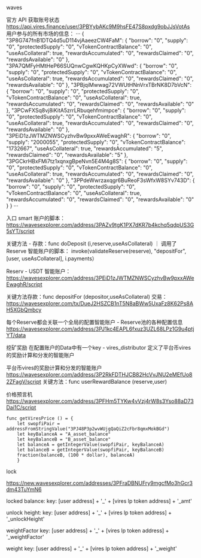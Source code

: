 waves

官方 API
获取账号状态
https://api.vires.finance/user/3PBYybAKc9M9hsFE47S8pxdg9obJJsVotAs
用户参与的所有市场的信息：
···
{
"3P8G747fnB1DTQ4d5uD114vjAaeezCW4FaM": {
"borrow": "0",
"supply": "0",
"protectedSupply": "0",
"vTokenContractBalance": "0",
"useAsCollateral": true,
"rewardsAccumulated": "0",
"rewardsClaimed": "0",
"rewardsAvailable": "0"
},
"3PA7QMFyHMtHeP66SUQnwCgwKQHKpCyXWwd": {
"borrow": "0",
"supply": "0",
"protectedSupply": "0",
"vTokenContractBalance": "0",
"useAsCollateral": true,
"rewardsAccumulated": "0",
"rewardsClaimed": "0",
"rewardsAvailable": "0"
},
"3PBjqiMwwag72VWUtHNnVrxTBrNK8D7bVcN": {
"borrow": "0",
"supply": "0",
"protectedSupply": "0",
"vTokenContractBalance": "0",
"useAsCollateral": true,
"rewardsAccumulated": "0",
"rewardsClaimed": "0",
"rewardsAvailable": "0"
},
"3PCwFXSq8vj8iKitA5zrrLRbuqehfmimpce": {
"borrow": "0",
"supply": "0",
"protectedSupply": "0",
"vTokenContractBalance": "0",
"useAsCollateral": true,
"rewardsAccumulated": "0",
"rewardsClaimed": "0",
"rewardsAvailable": "0"
},
"3PEiD1zJWTMZNWSCyzhvBw9pxxAWeEwaghR": {
"borrow": "0",
"supply": "2000055",
"protectedSupply": "0",
"vTokenContractBalance": "1732667",
"useAsCollateral": true,
"rewardsAccumulated": "5",
"rewardsClaimed": "0",
"rewardsAvailable": "5"
},
"3PGCkrHBxFMi7tz1xqnxgBpeNvn5E4M4g8S": {
"borrow": "0",
"supply": "0",
"protectedSupply": "0",
"vTokenContractBalance": "0",
"useAsCollateral": true,
"rewardsAccumulated": "0",
"rewardsClaimed": "0",
"rewardsAvailable": "0"
},
"3PPdeWwrzaxqgr6BuReoF3sWfxW8SYv743D": {
"borrow": "0",
"supply": "0",
"protectedSupply": "0",
"vTokenContractBalance": "0",
"useAsCollateral": true,
"rewardsAccumulated": "0",
"rewardsClaimed": "0",
"rewardsAvailable": "0"
}
}
···

入口 smart 账户的脚本：https://wavesexplorer.com/address/3PAZv9tgK1PX7dKR7b4kchq5qdpUS3G5sYT/script

关键方法 - 存款：func doDeposit (i,reserve,useAsCollateral)
｜
调用了 Reserve 智能账户的脚本： invoke(validateReserve(reserve), "depositFor", [user, useAsCollateral], i.payments）

Reserv - USDT 智能账户：
https://wavesexplorer.com/address/3PEiD1zJWTMZNWSCyzhvBw9pxxAWeEwaghR/script

关键方法存款：func depositFor (depositor,useAsCollateral)
交易：https://wavesexplorer.com/tx/DueJ2HSZCB1nT5N8aBWw5UxaFz8K62Ps8AH5XGbQmbcy

每个Reserve都会关联一个全局的配置智能账户 - Reserve池的各种配置信息
https://wavesexplorer.com/address/3PJ1kc4EAPL6fxuz3UZL68LPz1G9u4ptjYT/data

挖矿奖励
在配置账户的Data中有一个key - vires_distributor 定义了平台币vires的奖励计算和分发的智能账户


平台币vires的奖励计算和分发的智能账户
https://wavesexplorer.com/address/3P2RkFDTHJCB82HcVvJNU2eMEfUo82ZFagV/script
关键方法：func userRewardBalance (reserve,user) 

价格预言机
https://wavesexplorer.com/address/3PFHm5TYKw4vVzj4rW8s3Yso88aD73Dai1C/script
```
func getViresPrice () = {
    let swopfiPair = addressFromStringValue("3PJ48P3p2wvWUjgQaQiZ2cFbr8qmxMokBGd")
    let keyBalanceA = "A_asset_balance"
    let keyBalanceB = "B_asset_balance"
    let balanceA = getIntegerValue(swopfiPair, keyBalanceA)
    let balanceB = getIntegerValue(swopfiPair, keyBalanceB)
    fraction(balanceB, (100 * dollar), balanceA)
    }
```



lock

https://new.wavesexplorer.com/addresses/3PFraDBNUFry9mgcfMo3hGcr3dm43TuYmN6

locked balance:
key: [user address] + '_' + [vires lp token address] + '_amt'

unlock height:
key: [user address] + '_' + [vires lp token address] + '_unlockHeight'

weightFactor
key: [user address] + '_' + [vires lp token address] + '_weightFactor'

weight
key: [user address] + '_' + [vires lp token address] + '_weight'